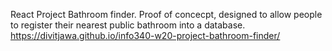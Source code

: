 React Project Bathroom finder. Proof of concecpt, designed to allow people to register their nearest public bathroom into a database. 
https://divitjawa.github.io/info340-w20-project-bathroom-finder/
